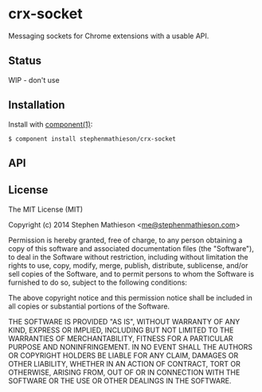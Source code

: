 
# crx-socket

  Messaging sockets for Chrome extensions with a usable API.

## Status

  WIP - don't use

## Installation

  Install with [component(1)](http://component.io):

    $ component install stephenmathieson/crx-socket

## API



## License

  The MIT License (MIT)

  Copyright (c) 2014 Stephen Mathieson &lt;me@stephenmathieson.com&gt;

  Permission is hereby granted, free of charge, to any person obtaining a copy
  of this software and associated documentation files (the "Software"), to deal
  in the Software without restriction, including without limitation the rights
  to use, copy, modify, merge, publish, distribute, sublicense, and/or sell
  copies of the Software, and to permit persons to whom the Software is
  furnished to do so, subject to the following conditions:

  The above copyright notice and this permission notice shall be included in
  all copies or substantial portions of the Software.

  THE SOFTWARE IS PROVIDED "AS IS", WITHOUT WARRANTY OF ANY KIND, EXPRESS OR
  IMPLIED, INCLUDING BUT NOT LIMITED TO THE WARRANTIES OF MERCHANTABILITY,
  FITNESS FOR A PARTICULAR PURPOSE AND NONINFRINGEMENT. IN NO EVENT SHALL THE
  AUTHORS OR COPYRIGHT HOLDERS BE LIABLE FOR ANY CLAIM, DAMAGES OR OTHER
  LIABILITY, WHETHER IN AN ACTION OF CONTRACT, TORT OR OTHERWISE, ARISING FROM,
  OUT OF OR IN CONNECTION WITH THE SOFTWARE OR THE USE OR OTHER DEALINGS IN
  THE SOFTWARE.